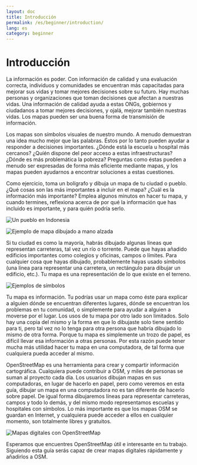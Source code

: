```yaml
---
layout: doc
title: Introducción
permalink: /es/beginner/introduction/
lang: es
category: beginner
---
```


Introducción
=============

La información es poder. Con información de calidad y una evaluación correcta, 
individuos y comunidades se encuentran más capacitadas para mejorar sus vidas
y tomar mejores decisiones sobre su futuro. Hay muchas personas y organizaciones
que toman decisiones que afectan a nuestras vidas. Una información de calidad
ayuda a estas ONGs, gobiernos y ciudadanos a tomar mejores decisiones, y ojalá,
mejorar también nuestras vidas. Los mapas pueden ser una buena forma de
transmisión de información.  

Los mapas son símbolos visuales de nuestro mundo. A menudo demuestran una idea
mucho mejor que las palabras. Éstos por lo tanto pueden ayudar a responder a
decisiones importantes. ¿Dónde está la escuela u hospital más cercanos? ¿Quíén
dispone del peor acceso a estas infraestructuras? ¿Dónde es más problemática
la pobreza? Preguntas como éstas pueden a menudo ser expresadas de forma más 
eficiente mediante mapas, y los mapas pueden ayudarnos a encontrar soluciones
a estas cuestiones.

Como ejercicio, toma un bolígrafo y dibuja un mapa de tu ciudad o pueblo. ¿Qué
cosas son las más importantes a incluir en el mapa? ¿Cuál es la información más
importante? Emplea algunos minutos en hacer tu mapa, y cuando termines,
reflexiona acerca de por qué la información que has incluido es importante, y
para quién podría serlo.


![Un pueblo en Indonesia][]

![Ejemplo de mapa dibujado a mano alzada][]

Si tu ciudad es como la mayoría, habrás dibujado algunas líneas que representan
carreteras, tal vez un río o torrente. Puede que hayas añadido edificios
importantes como colegios y oficinas, campos o límites. Para cualquier cosa que
hayas dibujado, probablemente hayas usado símbolos (una línea para representar
una carretera, un rectángulo para dibujar un edificio, etc.). Tu mapa es una
representación de lo que existe en el terreno.

![Ejemplos de símbolos][]

Tu mapa es información. Tu podrías usar un mapa como éste para explicar a
alguien dónde se encuentran diferentes lugares, dónde se encuentran los
problemas en tu comunidad, o simplemente para ayudar a alguien a moverse por el
lugar. Los usos de tu mapa por otro lado son limitados. Solo hay una copia del
mismo y la forma en que lo dibujaste solo tiene sentido para ti, pero tal vez no
lo tenga para otra persona que habría dibujado lo mismo de otra forma. Porque tu
mapa es simplemente un trozo de papel, es difícil llevar esa información a otras
personas. Por esta razón puede tener mucha más utilidad hacer tu mapa en una
computadora, de tal forma que cualquiera pueda acceder al mismo.

OpenStreetMap es una herramienta para crear y compartir información
cartográfica. Cualquiera puede contribuir a OSM, y miles de personas se suman al
proyecto cada día. Los usuarios dibujan mapas en sus computadoras, en lugar de
hacerlo en papel, pero como veremos en esta guía, dibujar un mapa en una
computadora no es tan diferente de hacerlo sobre papel. De igual forma
dibujaremos líneas para representar carreteras, campos y todo lo demás, y del
mismo modo representamos escuelas y hospitales con símbolos. Lo más importante
es que los mapas OSM se guardan en Internet, y cualquiera puede acceder a ellos
en cualquier momento, son totalmente libres y gratuitos.

![Mapas digitales con OpenStreetMap][]

Esperamos que encuentres OpenStreetMap útil e interesante en tu trabajo.
Siguiendo esta guía serás capaz de crear mapas digitales rápidamente y añadirlos
a OSM.

[Un pueblo en Indonesia]: {{site.baseurl}}/images/intro_village_en.png
[Ejemplo de mapa dibujado a mano alzada]: {{site.baseurl}}/images/intro_drawing_en.png
[Ejemplos de símbolos]: {{site.baseurl}}/images/intro_symbol_en.png
[Mapas digitales con OpenStreetMap]: {{site.baseurl}}/images/intro_osm1_en.png
